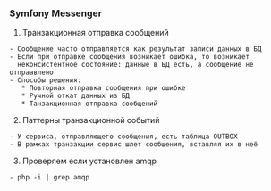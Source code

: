 ### Symfony Messenger 


1. Транзакционная отправка сообщений
```
- Сообщение часто отправляется как результат записи данных в БД
- Если при отправке сообщения возникает ошибка, то возникает 
  неконсистентное состояние: данные в БД есть, а сообщение не отпраавлено
- Способы решения:
   * Повторная отправка сообщения при ошибке
   * Ручной откат данных из БД
   * Танзакционная отправка сообщений
```

2. Паттерны транзакционной событий 
```
- У сервиса, отправляющего сообщения, есть таблица OUTBOX
- В рамках транзакции сервис шлет сообщения, вставляя их в неё
```


3. Проверяем если установлен amqp 
```
- php -i | grep amqp
```
